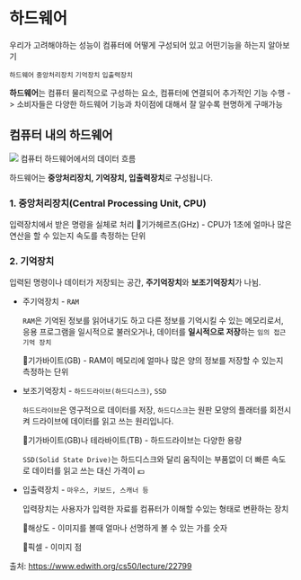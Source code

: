 # 하드웨어

우리가 고려해야하는 성능이 컴퓨터에 어떻게 구성되어 있고 어떤기능을 하는지 알아보기

`하드웨어` `중앙처리장치` `기억장치` `입출력장치`

**하드웨어**는 컴퓨터 물리적으로 구성하는 요소, 컴퓨터에 연결되어 추가적인 기능 수행 -> 소비자들은 다양한 하드웨어 기능과 차이점에 대해서 잘 알수록 현명하게 구매가능

## 컴퓨터 내의 하드웨어

![](https://cphinf.pstatic.net/mooc/20170717_35/1500267098736lgVUm_PNG/1.2_-01.png)
컴퓨터 하드웨어에서의 데이터 흐름

하드웨어는 **중앙처리장치, 기억장치, 입출력장치**로 구성됩니다.

### 1. 중앙처리장치(Central Processing Unit, CPU)

입력장치에서 받은 명령을 실체로 처리
🔖기가헤르츠(GHz) - CPU가 1초에 얼마나 많은 연산을 할 수 있는지 속도를 측정하는 단위

### 2. 기억장치

입력된 명령이나 데이터가 저장되는 공간, **주기억장치**와 **보조기억장치**가 나뉨.

- 주기억장치 - `RAM`

  `RAM`은 기억된 정보를 읽어내기도 하고 다른 정보를 기억시킬 수 있는 메모리로서, 응용 프로그램을 일시적으로 불러오거나, 데이터를 **일시적으로 저장**하는 `임의 접근 기억 장치`

  🔖기가바이트(GB) - RAM이 메모리에 얼마나 많은 양의 정보를 저장할 수 있는지 측정하는 단위

- 보조기억장치 - `하드드라이브(하드디스크)`, `SSD`

  `하드드라이브`은 영구적으로 데이터를 저장, `하드디스크`는 원판 모양의 플래터를 회전시켜 드라이브에 데이터를 읽고 쓰는 원리입니다.

  🔖기가바이트(GB)나 테라바이트(TB) - 하드드라이브는 다양한 용량

  `SSD(Solid State Drive)`는 하드디스크와 달리 움직이는 부품없이 더 빠른 속도로 데이터를 읽고 쓰는 대신 가격이 💶

- 입출력장치 - `마우스, 키보드, 스캐너 등`

  입력장치는 사용자가 입력한 자료를 컴퓨터가 이해할 수있는 형태로 변환하는 장치

  🔖해상도 - 이미지를 볼때 얼마나 선명하게 볼 수 있는 가를 숫자

  🔖픽셀 - 이미지 점

출처: https://www.edwith.org/cs50/lecture/22799
